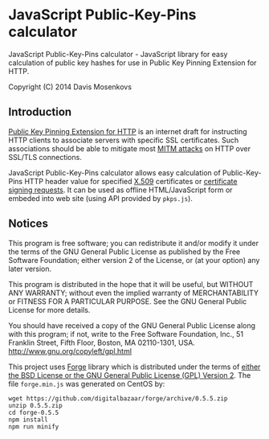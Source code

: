 JavaScript Public-Key-Pins calculator
===============
JavaScript Public-Key-Pins calculator - JavaScript library for easy calculation of public key hashes for use in 
Public Key Pinning Extension for HTTP.

Copyright (C) 2014 Davis Mosenkovs

## Introduction

[Public Key Pinning Extension for HTTP](http://tools.ietf.org/html/draft-ietf-websec-key-pinning) is an internet 
draft for instructing HTTP clients to associate servers with specific SSL certificates. Such associations should 
be able to mitigate most [MITM attacks](https://en.wikipedia.org/wiki/Man-in-the-middle_attack) on HTTP over 
SSL/TLS connections.

JavaScript Public-Key-Pins calculator allows easy calculation of Public-Key-Pins HTTP header value for specified 
[X.509](https://en.wikipedia.org/wiki/X.509) certificates or [certificate signing requests](https://en.wikipedia.org/wiki/Certificate_signing_request). 
It can be used as offline HTML/JavaScript form or embeded into web site (using API provided by `pkps.js`).

## Notices

This program is free software; you can redistribute it and/or
modify it under the terms of the GNU General Public License
as published by the Free Software Foundation; either version 2
of the License, or (at your option) any later version.

This program is distributed in the hope that it will be useful,
but WITHOUT ANY WARRANTY; without even the implied warranty of
MERCHANTABILITY or FITNESS FOR A PARTICULAR PURPOSE.  See the
GNU General Public License for more details.

You should have received a copy of the GNU General Public License
along with this program; if not, write to the Free Software
Foundation, Inc., 51 Franklin Street, Fifth Floor, Boston, MA  02110-1301, USA.
http://www.gnu.org/copyleft/gpl.html

This project uses [Forge](https://github.com/digitalbazaar/forge) library which is distributed under the 
terms of [either the BSD License or the GNU General Public License (GPL) Version 2](https://github.com/digitalbazaar/forge/blob/master/LICENSE).
The file `forge.min.js` was generated on CentOS by:

    wget https://github.com/digitalbazaar/forge/archive/0.5.5.zip
    unzip 0.5.5.zip
    cd forge-0.5.5
    npm install
    npm run minify


